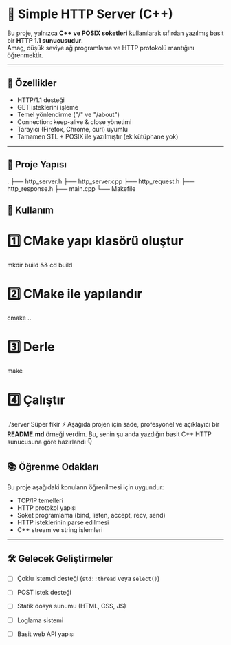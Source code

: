 # 🧩 Simple HTTP Server (C++)

Bu proje, yalnızca **C++ ve POSIX soketleri** kullanılarak sıfırdan yazılmış basit bir **HTTP 1.1 sunucusudur**.  
Amaç, düşük seviye ağ programlama ve HTTP protokolü mantığını öğrenmektir.

---

## 🚀 Özellikler
- HTTP/1.1 desteği  
- GET isteklerini işleme  
- Temel yönlendirme ("/" ve "/about")  
- Connection: keep-alive & close yönetimi  
- Tarayıcı (Firefox, Chrome, curl) uyumlu  
- Tamamen STL + POSIX ile yazılmıştır (ek kütüphane yok)

---

## 📁 Proje Yapısı
.
├── http_server.h
├── http_server.cpp
├── http_request.h
├── http_response.h
├── main.cpp
└── Makefile

## 🧱 Kullanım

# 1️⃣ CMake yapı klasörü oluştur
mkdir build && cd build

# 2️⃣ CMake ile yapılandır
cmake ..

# 3️⃣ Derle
make

# 4️⃣ Çalıştır
./server
Süper fikir ⚡
Aşağıda projen için sade, profesyonel ve açıklayıcı bir **README.md** örneği verdim.
Bu, senin şu anda yazdığın basit C++ HTTP sunucusuna göre hazırlandı 👇

## 📚 Öğrenme Odakları

Bu proje aşağıdaki konuların öğrenilmesi için uygundur:

* TCP/IP temelleri
* HTTP protokol yapısı
* Soket programlama (bind, listen, accept, recv, send)
* HTTP isteklerinin parse edilmesi
* C++ stream ve string işlemleri

---

## 🛠️ Gelecek Geliştirmeler

* [ ] Çoklu istemci desteği (`std::thread` veya `select()`)
* [ ] POST istek desteği
* [ ] Statik dosya sunumu (HTML, CSS, JS)
* [ ] Loglama sistemi
* [ ] Basit web API yapısı



